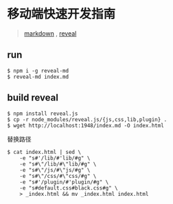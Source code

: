 # 移动端快速开发指南

> [markdown](index.md) , [reveal](http://junmer.github.io/mobile-dev-get-started)

## run

```
$ npm i -g reveal-md
$ reveal-md index.md
```

## build reveal

```
$ npm install reveal.js
$ cp -r node_modules/reveal.js/{js,css,lib,plugin} .
$ wget http://localhost:1948/index.md -O index.html
```

替换路径

```
$ cat index.html | sed \
    -e "s#'/lib/#'lib/#g" \
    -e "s#\"/lib/#\"lib/#g" \
    -e "s#\"/js/#\"js/#g" \
    -e "s#\"/css/#\"css/#g" \
    -e "s#'/plugin/#'plugin/#g" \
    -e "s#default.css#black.css#g" \
    > _index.html && mv _index.html index.html

```
